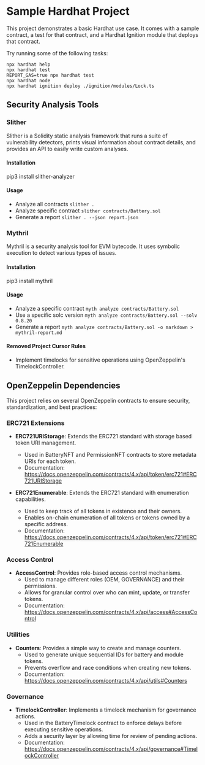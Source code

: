 # Sample Hardhat Project

This project demonstrates a basic Hardhat use case. It comes with a sample contract, a test for that contract, and a Hardhat Ignition module that deploys that contract.

Try running some of the following tasks:

```shell
npx hardhat help
npx hardhat test
REPORT_GAS=true npx hardhat test
npx hardhat node
npx hardhat ignition deploy ./ignition/modules/Lock.ts
```

## Security Analysis Tools

### Slither

Slither is a Solidity static analysis framework that runs a suite of vulnerability detectors, prints visual information about contract details, and provides an API to easily write custom analyses.

#### Installation
pip3 install slither-analyzer

#### Usage
- Analyze all contracts
`slither .`
- Analyze specific contract
`slither contracts/Battery.sol`
- Generate a report
`slither . --json report.json`

### Mythril

Mythril is a security analysis tool for EVM bytecode. It uses symbolic execution to detect various types of issues.

#### Installation
pip3 install mythril

#### Usage
- Analyze a specific contract
`myth analyze contracts/Battery.sol`
- Use a specific solc version
`myth analyze contracts/Battery.sol --solv 0.8.20`
- Generate a report
`myth analyze contracts/Battery.sol -o markdown > mythril-report.md`


#### Removed Project Cursor Rules
- Implement timelocks for sensitive operations using OpenZeppelin's TimelockController.

## OpenZeppelin Dependencies

This project relies on several OpenZeppelin contracts to ensure security, standardization, and best practices:

### ERC721 Extensions

- **ERC721URIStorage**: Extends the ERC721 standard with storage based token URI management.
  - Used in BatteryNFT and PermissionNFT contracts to store metadata URIs for each token.
  - Documentation: https://docs.openzeppelin.com/contracts/4.x/api/token/erc721#ERC721URIStorage

- **ERC721Enumerable**: Extends the ERC721 standard with enumeration capabilities.
  - Used to keep track of all tokens in existence and their owners.
  - Enables on-chain enumeration of all tokens or tokens owned by a specific address.
  - Documentation: https://docs.openzeppelin.com/contracts/4.x/api/token/erc721#ERC721Enumerable

### Access Control

- **AccessControl**: Provides role-based access control mechanisms.
  - Used to manage different roles (OEM, GOVERNANCE) and their permissions.
  - Allows for granular control over who can mint, update, or transfer tokens.
  - Documentation: https://docs.openzeppelin.com/contracts/4.x/api/access#AccessControl

### Utilities

- **Counters**: Provides a simple way to create and manage counters.
  - Used to generate unique sequential IDs for battery and module tokens.
  - Prevents overflow and race conditions when creating new tokens.
  - Documentation: https://docs.openzeppelin.com/contracts/4.x/api/utils#Counters

### Governance

- **TimelockController**: Implements a timelock mechanism for governance actions.
  - Used in the BatteryTimelock contract to enforce delays before executing sensitive operations.
  - Adds a security layer by allowing time for review of pending actions.
  - Documentation: https://docs.openzeppelin.com/contracts/4.x/api/governance#TimelockController
